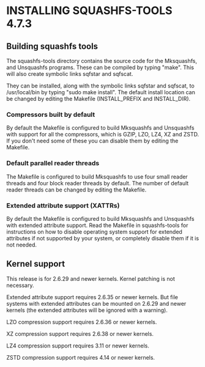 # INSTALLING SQUASHFS-TOOLS 4.7.3

## Building squashfs tools

The squashfs-tools directory contains the source code for the Mksquashfs,
and Unsquashfs programs.  These can be compiled by typing "make".  This
will also create symbolic links sqfstar and sqfscat.

They can be installed, along with the symbolic links sqfstar and sqfscat,
to /usr/local/bin by typing "sudo make install".  The default install
location can be changed by editing the Makefile (INSTALL_PREFIX and
INSTALL_DIR).

### Compressors built by default

By default the Makefile is configured to build Mksquashfs and Unsquashfs
with support for all the compressors, which is GZIP, LZO, LZ4, XZ and ZSTD.
If you don't need some of these you can disable them by editing the Makefile.

### Default parallel reader threads

The Makefile is configured to build Mksquashfs to use four small reader threads
and four block reader threads by default.  The number of default reader threads
can be changed by editing the Makefile.

### Extended attribute support (XATTRs)

By default the Makefile is configured to build Mksquashfs and Unsquashfs
with extended attribute support.  Read the Makefile in squashfs-tools for
instructions on how to disable operating system support for extended attributes
if not supported by your system, or completely disable them if it is not needed.

## Kernel support

This release is for 2.6.29 and newer kernels.  Kernel patching is not necessary.

Extended attribute support requires 2.6.35 or newer kernels.  But
file systems with extended attributes can be mounted on 2.6.29 and
newer kernels (the extended attributes will be ignored with a warning).

LZO compression support requires 2.6.36 or newer kernels.

XZ compression support requires 2.6.38 or newer kernels.

LZ4 compression support requires 3.11 or newer kernels.

ZSTD compression support requires 4.14 or newer kernels.
